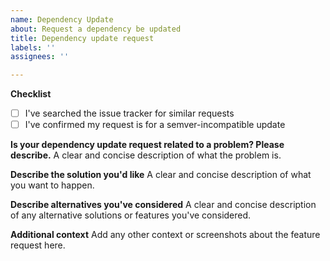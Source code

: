 ```yaml
---
name: Dependency Update
about: Request a dependency be updated
title: Dependency update request
labels: ''
assignees: ''

---
```


<!--
Please note that we are only interested in **semver-incompatible** update requests. Updates to dependencies that are 
semver-compatible can be done in dependent projects without needing changes in this repository.

For example, if you are here because you believe Rustls is bringing in dependency `foo` at version `0.2.1` and
you wish Rustls used `0.2.2` instead, you should not file an issue and instead should run `cargo update` in your
dependent project. It would only be appropriate to file an issue if you require Rustls use `foo` at version `0.3.0+`.
-->

**Checklist**

* [ ] I've searched the issue tracker for similar requests
* [ ] I've confirmed my request is for a semver-incompatible update

**Is your dependency update request related to a problem? Please describe.**
A clear and concise description of what the problem is.

**Describe the solution you'd like**
A clear and concise description of what you want to happen.

**Describe alternatives you've considered**
A clear and concise description of any alternative solutions or features you've considered.

**Additional context**
Add any other context or screenshots about the feature request here.
